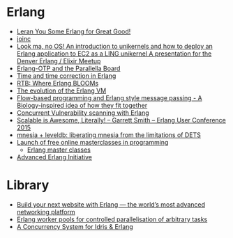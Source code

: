 Erlang
======
* [Leran You Some Erlang for Great Good!](http://learnyousomeerlang.com/)
* [joinc](http://www.joinc.co.kr/modules/moniwiki/wiki.php/Site/Erlang)
* [Look ma, no OS! An introduction to unikernels and how to deploy an Erlang application to EC2 as a LING unikernel A presentation for the Denver Erlang / Elixir Meetup](http://slides.com/technolo-g/intro-to-unikernels-and-erlang-on-xen-ling-demo#/)
* [Erlang-OTP and the Parallella Board](https://www.parallella.org/2015/03/20/erlang-otp-and-the-parallella-board/)
* [Time and time correction in Erlang](http://www.erlang.org/doc/apps/erts/time_correction.html)
* [RTB: Where Erlang BLOOMs](http://ferd.ca/rtb-where-erlang-blooms.html)
* [The evolution of the Erlang VM](http://www.erlang-factory.com/upload/presentations/247/erlang_vm_1.pdf)
* [Flow-based programming and Erlang style message passing - A Biology-inspired idea of how they fit together](http://bionics.it/posts/flowbased-vs-erlang-message-passing)
* [Concurrent Vulnerability scanning with Erlang](https://lolware.net/2015/06/15/mass-vulnerability-scanning.html)
* [Scalable is Awesome, Literally! – Garrett Smith – Erlang User Conference 2015](http://erlangcentral.org/scalable-is-awesome-literally-garrett-smith-erlang-user-conference-2015)
* [mnesia + leveldb: liberating mnesia from the limitations of DETS](http://www.erlang-factory.com/euc2015/mikael-pettersson)
* [Launch of free online masterclasses in programming](http://www.kent.ac.uk/news/kentlife/6083/launch-of-free-online-masterclasses-in-programming)
  * [Erlang master classes](http://www.cs.kent.ac.uk/ErlangMasterClasses/)
* [Advanced Erlang Initiative](http://advanced-erlang.com/)

# Library
* [Build your next website with Erlang — the world’s most advanced networking platform](http://chicagoboss.org/)
* [Erlang worker pools for controlled parallelisation of arbitrary tasks](https://github.com/g-andrade/taskforce)
* [A Concurrency System for Idris & Erlang](http://lenary.co.uk/publications/dissertation/)